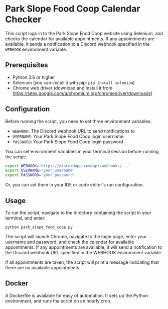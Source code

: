 # Park Slope Food Coop Calendar Checker

This script logs in to the Park Slope Food Coop website using Selenium, and checks the calendar for available appointments. If any appointments are available, it sends a notification to a Discord webhook specified in the `WEBHOOK` environment variable.

## Prerequisites

- Python 3.6 or higher
- Selenium (you can install it with pip: `pip install selenium`)
- Chrome web driver (download and install it from https://sites.google.com/a/chromium.org/chromedriver/downloads)

## Configuration

Before running the script, you need to set three environment variables:

- `WEBHOOK`: The Discord webhook URL to send notifications to
- `USERNAME`: Your Park Slope Food Coop login username
- `PASSWORD`: Your Park Slope Food Coop login password

You can set environment variables in your terminal session before running the script:

```bash
export WEBHOOK='https://discordapp.com/api/webhooks/...'
export USERNAME='your_username'
export PASSWORD='your_password'
```

Or, you can set them in your IDE or code editor's run configuration.

## Usage
To run the script, navigate to the directory containing the script in your terminal, and enter:

```
python park_slope_food_coop.py
```

The script will launch Chrome, navigate to the login page, enter your username and password, and check the calendar for available appointments. If any appointments are available, it will send a notification to the Discord webhook URL specified in the WEBHOOK environment variable.

If all appointments are taken, the script will print a message indicating that there are no available appointments.

## Docker

A Dockerfile is available for easy of automation. It sets up the Python environment, and runs the script on an hourly cron.